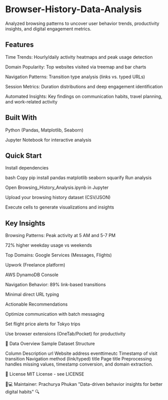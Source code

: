 # Browser-History-Data-Analysis
Analyzed browsing patterns to uncover user behavior trends, productivity insights, and digital engagement metrics.

## Features
Time Trends: Hourly/daily activity heatmaps and peak usage detection

Domain Popularity: Top websites visited via treemap and bar charts

Navigation Patterns: Transition type analysis (links vs. typed URLs)

Session Metrics: Duration distributions and deep engagement identification

Automated Insights: Key findings on communication habits, travel planning, and work-related activity

## Built With
Python (Pandas, Matplotlib, Seaborn)

Jupyter Notebook for interactive analysis

## Quick Start
Install dependencies

bash
Copy
pip install pandas matplotlib seaborn squarify
Run analysis

Open Browsing_History_Analysis.ipynb in Jupyter

Upload your browsing history dataset (CSV/JSON)

Execute cells to generate visualizations and insights

## Key Insights
 Browsing Patterns:
Peak activity at 5 AM and 5-7 PM

72% higher weekday usage vs weekends

 Top Domains:
Google Services (Messages, Flights)

Upwork (Freelance platform)

AWS DynamoDB Console

 Navigation Behavior:
89% link-based transitions

Minimal direct URL typing


Actionable Recommendations

Optimize communication with batch messaging

Set flight price alerts for Tokyo trips

Use browser extensions (OneTab/Pocket) for productivity

📂 Data Overview
Sample Dataset Structure

Column	Description
url	Website address
eventtimeutc	Timestamp of visit
transition	Navigation method (link/typed)
title	Page title
Preprocessing handles missing values, timestamp conversion, and domain extraction.

📜 License
MIT License - see LICENSE

👨💻 Maintainer: Prachurya Phukan
"Data-driven behavior insights for better digital habits" 🔍

